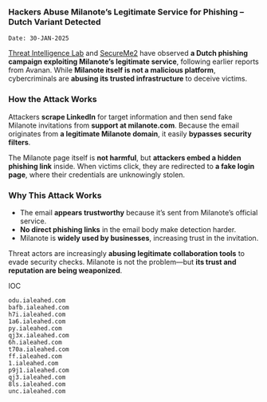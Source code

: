 ### **Hackers Abuse Milanote’s Legitimate Service for Phishing – Dutch Variant Detected**  
```Date: 30-JAN-2025```

[Threat Intelligence Lab](https://threatintelligencelab.com) and [SecureMe2](https://secureme2.eu) have observed **a Dutch phishing campaign exploiting Milanote’s legitimate service**, following earlier reports from Avanan. While **Milanote itself is not a malicious platform**, cybercriminals are **abusing its trusted infrastructure** to deceive victims.  

### **How the Attack Works**  
Attackers **scrape LinkedIn** for target information and then send fake Milanote invitations from **support at milanote.com**. Because the email originates from **a legitimate Milanote domain**, it easily **bypasses security filters**.  

The Milanote page itself is **not harmful**, but **attackers embed a hidden phishing link** inside. When victims click, they are redirected to **a fake login page**, where their credentials are unknowingly stolen.  

### **Why This Attack Works**  
- The email **appears trustworthy** because it’s sent from Milanote’s official service.  
- **No direct phishing links** in the email body make detection harder.  
- Milanote is **widely used by businesses**, increasing trust in the invitation.  

Threat actors are increasingly **abusing legitimate collaboration tools** to evade security checks. Milanote is not the problem—but **its trust and reputation are being weaponized**.

IOC 
```
odu.ialeahed.com
bafb.ialeahed.com
h7i.ialeahed.com
1a6.ialeahed.com
py.ialeahed.com
qj3x.ialeahed.com
6h.ialeahed.com
t70a.ialeahed.com
ff.ialeahed.com
1.ialeahed.com
p9j1.ialeahed.com
qj3.ialeahed.com
8ls.ialeahed.com
unc.ialeahed.com
```

